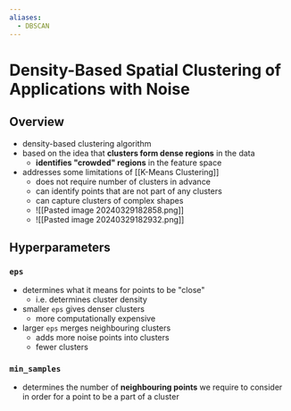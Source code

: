 ```yaml
---
aliases:
  - DBSCAN
---
```

# Density-Based Spatial Clustering of Applications with Noise
## Overview
- density-based clustering algorithm
- based on the idea that **clusters form dense regions** in the data
	- **identifies "crowded" regions** in the feature space
- addresses some limitations of [[K-Means Clustering]]
	- does not require number of clusters in advance
	- can identify points that are not part of any clusters
	- can capture clusters of complex shapes
	- ![[Pasted image 20240329182858.png]]
	- ![[Pasted image 20240329182932.png]]
## Hyperparameters
### `eps`
- determines what it means for points to be "close"
	- i.e. determines cluster density
- smaller `eps` gives denser clusters
	- more computationally expensive
- larger `eps` merges neighbouring clusters
	- adds more noise points into clusters
	- fewer clusters
### `min_samples`
- determines the number of **neighbouring points** we require to consider in order for a point to be a part of a cluster